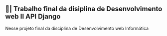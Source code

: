 ## 📑| Trabalho final da disiplina de Desenvolvimento web II API Django

  Nesse projeto final da disciplina de Desenvolvimento web  Informática 
